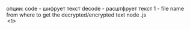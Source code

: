 опции:
  code - шифрует текст
  decode - расштфрует текст
1 - file name from where to get the decrypted/encrypted text 
node <NameFile>.js <option> <1>
